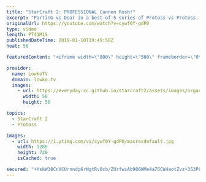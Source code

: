 ```yaml
---
title: "StarCraft 2: PROFESSIONAL Cannon Rush!"
excerpt: "PartinG vs Dear in a best-of-5 series of Protoss vs Protoss. Subscribe for more videos: http://lowko.tv/youtube Maru vs TY: https://www.youtube.com/watch?v=gUE1eInkbVk  Check out Lowko merchandise: http://lowko.tv/merch Support me on Patreon: http://www.patreon.com/lowkotv Join the community on discord:"
originalUrl: https://youtube.com/watch?v=cywf0Y-gdP0
type: video
length: PT41M1S
publishedDateTime: 2019-01-10T19:49:58Z
heat: 50

featuredContent: "<iframe width=\"800\" height=\"500\" frameborder=\"0\" src=\"https://www.youtube.com/embed/cywf0Y-gdP0\" allow=\"accelerometer; autoplay; encrypted-media; gyroscope; picture-in-picture\" allowfullscreen></iframe>"

provider:
  name: LowkoTV
  domain: lowko.tv
  images:
    - url: https://everyday-cc.github.io/starcraft2/assets/images/organizations/lowko.tv-50x50.jpg
      width: 50
      height: 50

topics:
  - StarCraft 2
  - Protoss

images:
  - url: https://i.ytimg.com/vi/cywf0Y-gdP0/maxresdefault.jpg
    width: 1280
    height: 720
    isCached: true

secured: "+YskW38CnVCUrnndp6rNgtRv0cb/ZUrfwiAb906WMe4a75CW4aotZvz+3S3P6FybNPb8I+ckmFzjgzoXA8BgGRlJj7TuZItCUR54cY3+fDAsSWbdKpAwlGNnDRJwuQYDjY3zMPSwfK3rozmsop19DsU+cSsrRUegFvRis1ToyoSe4QvPZMNXpDFgLoGjNZulwu4IcJx5xmpkzSDVVJhiys20VwWRFxSQbTrl9V16FRE4T+GRU1J+/33gAIbr49hcMEpKOtzDRRHT1t0EcEnSq0m+ueP6MVFQXZnME01duY5u9aJGztBsraZkPAwNHVX5js3AyvVCtapXZ+RRY6vSSKyoqP3FupS1ioakH4hzZkb8GXsZKfkc2rJetIBLbTBkwZ22O7KI5n1LTQ1MIb5MB6bsfeEL1Rb+IGt8WYCIbQCOEPsTBYaKuay+935TmGbW;agjIzlUq7JXZ+i2+gxMnHg=="
---
```


